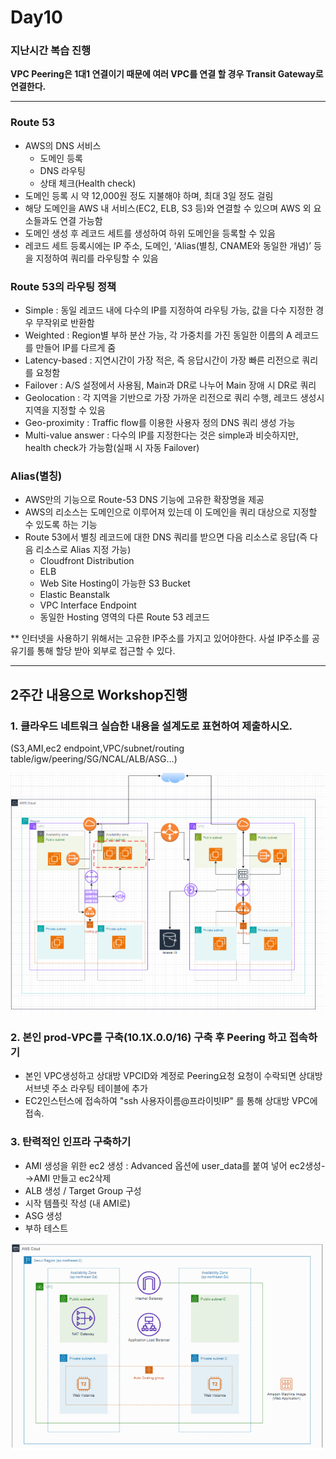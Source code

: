 # Day10

### 지난시간 복습 진행

**VPC Peering은 1대1 연결이기 때문에 여러 VPC를 연결 할 경우 Transit Gateway로 연결한다.**

---

### Route 53

- AWS의 DNS 서비스
  - 도메인 등록
  - DNS 라우팅
  - 상태 체크(Health check)
- 도메인 등록 시 약 12,000원 정도 지불해야 하며, 최대 3일 정도 걸림
- 해당 도메인을 AWS 내 서비스(EC2, ELB, S3 등)와 연결할 수 있으며 AWS 외 요소들과도 연결 가능함
- 도메인 생성 후 레코드 세트를 생성하여 하위 도메인을 등록할 수 있음
- 레코드 세트 등록시에는 IP 주소, 도메인, ‘Alias(별칭, CNAME와 동일한 개념)’ 등을 지정하여 쿼리를 라우팅할 수 있음

### Route 53의 라우팅 정책

- Simple : 동일 레코드 내에 다수의 IP를 지정하여 라우팅 가능, 값을 다수 지정한 경우 무작위로 반환함
- Weighted : Region별 부하 분산 가능, 각 가중치를 가진 동일한 이름의 A 레코드를 만들어 IP를 다르게 줌
- Latency-based : 지연시간이 가장 적은, 즉 응답시간이 가장 빠른 리전으로 쿼리를 요청함
- Failover : A/S 설정에서 사용됨, Main과 DR로 나누어 Main 장애 시 DR로 쿼리
- Geolocation : 각 지역을 기반으로 가장 가까운 리전으로 쿼리 수행, 레코드 생성시 지역을 지정할 수 있음
- Geo-proximity : Traffic flow를 이용한 사용자 정의 DNS 쿼리 생성 가능
- Multi-value answer : 다수의 IP를 지정한다는 것은 simple과 비슷하지만, health check가 가능함(실패 시 자동 Failover)

### Alias(별칭)
- AWS만의 기능으로 Route-53 DNS 기능에 고유한 확장명을 제공
- AWS의 리소스는 도메인으로 이루어져 있는데 이 도메인을 쿼리 대상으로 지정할 수 있도록 하는 기능
- Route 53에서 별칭 레코드에 대한 DNS 쿼리를 받으면 다음 리소스로 응답(즉 다음 리소스로 Alias 지정 가능)
  - Cloudfront Distribution
  - ELB
  - Web Site Hosting이 가능한 S3 Bucket
  - Elastic Beanstalk
  - VPC Interface Endpoint
  - 동일한 Hosting 영역의 다른 Route 53 레코드
 



** 인터넷을 사용하기 위해서는 고유한 IP주소를 가지고 있어야한다. 사설 IP주소를 공유기를 통해 할당 받아 외부로 접근할 수 있다.


---

## 2주간 내용으로 Workshop진행

### 1. 클라우드 네트워크 실습한 내용을 설계도로 표현하여 제출하시오.
(S3,AMI,ec2 endpoint,VPC/subnet/routing table/igw/peering/SG/NCAL/ALB/ASG…)

![사진](../images/아키텍처.PNG)

### 2. 본인 prod-VPC를 구축(10.1X.0.0/16) 구축 후 Peering 하고 접속하기

- 본인 VPC생성하고 상대방 VPCID와 계정로 Peering요청 요청이 수락되면 상대방 서브넷 주소 라우팅 테이블에 추가
- EC2인스턴스에 접속하여 "ssh 사용자이름@프라이빗IP" 를 통해 상대방 VPC에 접속.


### 3. 탄력적인 인프라 구축하기
- AMI 생성을 위한 ec2 생성 : Advanced 옵션에 user_data를 붙여 넣어 ec2생성-→AMI 만들고 ec2삭제
- ALB 생성 / Target Group 구성
- 시작 템플릿 작성 (내 AMI로)
- ASG 생성
- 부하 테스트

![사진](../images/3번아키텍처.png)




